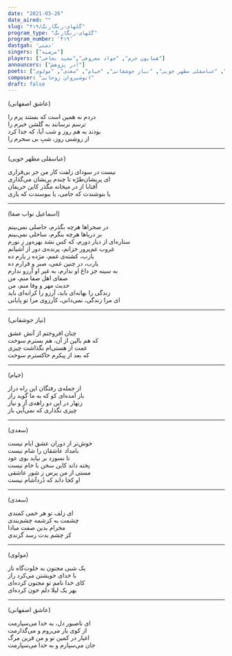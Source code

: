 ```yaml
---
date: "2021-03-26"
date_aired: ""
slug: "گلهای-رنگارنگ/۴۱۹"
program_type: "گلهای-رنگارنگ"
program_number: '۴۱۹'
dastgah: 'دشتی'
singers: ["مرضیه"]
players: ["همایون خرم", "جواد معروفی","مجید نجاحی"]
announcers: ["آذر پژوهش"]
poets: ["اسماعیل نواب صفا", "عاشق اصفهانی", "عباسقلی مظهر خویی", "نیاز جوشقانی", "خیام", "سعدی", "مولوی"]
composer: "انوشیروان روحانی"
draft: false
---
```


(عاشق اصفهانی)  

دردم نه همین است که بستند پرم را  
ترسم نرسانند به گلشن خبرم را  
بودند به هم روز و شب آیا، که جدا کرد  
از روشنی روز، شبِ بی سحرم را  

---  

(عباسقلی مظهر خویی)  

نیست در سودای زلفت کار من جز بی‌قراری  
ای پریشان‌طرّه تا چندم پریشان می‌گذاری  
آفتابا از در میخانه مگذر کاین حریفان  
یا بنوشندت که جامی، یا ببوسندت که یاری  

---  

(اسماعیل نواب صفا)  

در صحراها هرچه بگذرم، حاصلی نمی‌بینم  
بر دریاها هرچه بنگرم، ساحلی نمی‌بینم  
ستاره‌ای از دیار دورم، که کس نشد بهره‌ور ز نورم  
غروب غم‌پرور خزانم، پرنده‌ی دور از آشیانم  
یارب، کشته‌ی غمم، مژده ز یارم ده  
یارب، در چنین غمی، صبر و قرارم ده  
به سینه جز داغ او ندارم، به غیر او آرزو ندارم  
صفای اهل صفا منم، من  
حدیث مهر و وفا منم، من  
زندگی را بهانه‌ای باید، آرزو را کرانه‌ای باید  
ای مرا زندگی، نمی‌دانی، کآرزوی مرا تو پایانی  

---  

(نیاز جوشقانی)  

چنان افروختم از آتش عشق  
که هم بالین از آن، هم بسترم سوخت  
غمت از هستی‌ام نگذاشت چیزی  
که بعد از پیکرم خاکسترم سوخت  

---  

(خیام)  

از جمله‌ی رفتگان این راه دراز  
باز آمده‌ای کو که به ما گوید راز  
زنهار در این دو راهه‌ی آز و نیاز  
چیزی نگذاری که نمی‌آیی باز  

---  

(سعدی)  

خوش‌تر از دوران عشق ایام نیست  
بامداد عاشقان را شام نیست  
تا نسوزد بر نیاید بوی عود  
پخته داند کاین سخن با خام نیست  
مستی از من پرس ز شور عاشقی  
او کجا داند که دُردآشام نیست  

---  

(سعدی)  

ای زلف تو هر خمی کمندی  
چشمت به کرشمه چشم‌بندی  
مخرام بدین صفت مبادا  
کز چشم بدت رسد گزندی  

---  

(مولوی)  

یک شبی مجنون به خلوت‌گاه ناز  
با خدای خویشتن می‌کرد راز  
کای خدا نامم تو مجنون کرده‌ای  
بهر یک لیلا دلم خون کرده‌ای  

---  

(عاشق اصفهانی)  

ای ناصبور دل، به خدا می‌سپارمت  
از کوی یار می‌روم و می‌گذارمت  
اغیار در کمین تو و من قرین مرگ  
جان می‌سپارم و به خدا می‌سپارمت  
